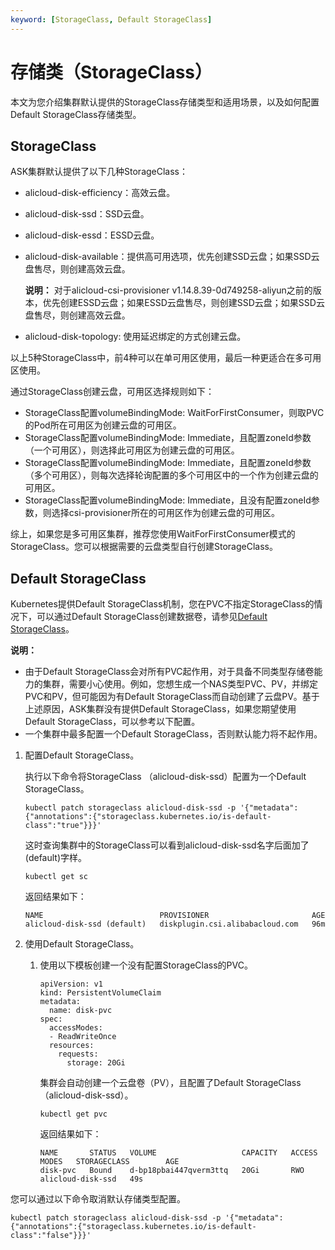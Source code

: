 ```yaml
---
keyword: [StorageClass, Default StorageClass]
---
```


# 存储类（StorageClass）

本文为您介绍集群默认提供的StorageClass存储类型和适用场景，以及如何配置Default StorageClass存储类型。

## StorageClass

ASK集群默认提供了以下几种StorageClass：

-   alicloud-disk-efficiency：高效云盘。
-   alicloud-disk-ssd：SSD云盘。
-   alicloud-disk-essd：ESSD云盘。
-   alicloud-disk-available：提供高可用选项，优先创建SSD云盘；如果SSD云盘售尽，则创建高效云盘。

    **说明：** 对于alicloud-csi-provisioner v1.14.8.39-0d749258-aliyun之前的版本，优先创建ESSD云盘；如果ESSD云盘售尽，则创建SSD云盘；如果SSD云盘售尽，则创建高效云盘。

-   alicloud-disk-topology: 使用延迟绑定的方式创建云盘。

以上5种StorageClass中，前4种可以在单可用区使用，最后一种更适合在多可用区使用。

通过StorageClass创建云盘，可用区选择规则如下：

-   StorageClass配置volumeBindingMode: WaitForFirstConsumer，则取PVC的Pod所在可用区为创建云盘的可用区。
-   StorageClass配置volumeBindingMode: Immediate，且配置zoneId参数（一个可用区），则选择此可用区为创建云盘的可用区。
-   StorageClass配置volumeBindingMode: Immediate，且配置zoneId参数（多个可用区），则每次选择轮询配置的多个可用区中的一个作为创建云盘的可用区。
-   StorageClass配置volumeBindingMode: Immediate，且没有配置zoneId参数，则选择csi-provisioner所在的可用区作为创建云盘的可用区。

综上，如果您是多可用区集群，推荐您使用WaitForFirstConsumer模式的StorageClass。您可以根据需要的云盘类型自行创建StorageClass。

## Default StorageClass

Kubernetes提供Default StorageClass机制，您在PVC不指定StorageClass的情况下，可以通过Default StorageClass创建数据卷，请参见[Default StorageClass](https://kubernetes.io/docs/tasks/administer-cluster/change-default-storage-class/)。

**说明：**

-   由于Default StorageClass会对所有PVC起作用，对于具备不同类型存储卷能力的集群，需要小心使用。例如，您想生成一个NAS类型PVC、PV，并绑定PVC和PV，但可能因为有Default StorageClass而自动创建了云盘PV。基于上述原因，ASK集群没有提供Default StorageClass，如果您期望使用Default StorageClass，可以参考以下配置。
-   一个集群中最多配置一个Default StorageClass，否则默认能力将不起作用。

1.  配置Default StorageClass。

    执行以下命令将StorageClass （alicloud-disk-ssd）配置为一个Default StorageClass。

    ```
    kubectl patch storageclass alicloud-disk-ssd -p '{"metadata": {"annotations":{"storageclass.kubernetes.io/is-default-class":"true"}}}'
    ```

    这时查询集群中的StorageClass可以看到alicloud-disk-ssd名字后面加了\(default\)字样。

    ```
    kubectl get sc
    ```

    返回结果如下：

    ```
    NAME                          PROVISIONER                       AGE
    alicloud-disk-ssd (default)   diskplugin.csi.alibabacloud.com   96m
    ```

2.  使用Default StorageClass。

    1.  使用以下模板创建一个没有配置StorageClass的PVC。

        ```
        apiVersion: v1
        kind: PersistentVolumeClaim
        metadata:
          name: disk-pvc
        spec:
          accessModes:
          - ReadWriteOnce
          resources:
            requests:
              storage: 20Gi
        ```

        集群会自动创建一个云盘卷（PV），且配置了Default StorageClass（alicloud-disk-ssd）。

        ```
        kubectl get pvc
        ```

        返回结果如下：

        ```
        NAME       STATUS   VOLUME                   CAPACITY   ACCESS MODES   STORAGECLASS        AGE
        disk-pvc   Bound    d-bp18pbai447qverm3ttq   20Gi       RWO            alicloud-disk-ssd   49s
        ```


您可以通过以下命令取消默认存储类型配置。

```
kubectl patch storageclass alicloud-disk-ssd -p '{"metadata": {"annotations":{"storageclass.kubernetes.io/is-default-class":"false"}}}'
```

